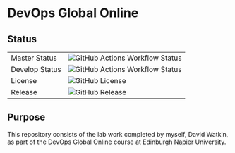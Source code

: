 # DevOps Global Online
## Status
|                | |
|----------------| ---|
| Master Status  | ![GitHub Actions Workflow Status](https://img.shields.io/github/actions/workflow/status/DWNapier/devops/main.yml)|
| Develop Status | ![GitHub Actions Workflow Status](https://img.shields.io/github/actions/workflow/status/DWNapier/devops/main.yml?branch=develop)|
| License        | ![GitHub License](https://img.shields.io/github/license/DWNapier/devops)|
| Release        | ![GitHub Release](https://img.shields.io/github/v/release/DWNapier/devops?include_prereleases)|

## Purpose
This repository consists of the lab work completed by myself, David Watkin, as part of the DevOps Global Online course at Edinburgh Napier University.
